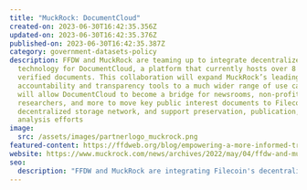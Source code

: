```yaml
---
title: "MuckRock: DocumentCloud"
created-on: 2023-06-30T16:42:35.356Z
updated-on: 2023-06-30T16:42:35.376Z
published-on: 2023-06-30T16:42:35.387Z
category: government-datasets-policy
description: FFDW and MuckRock are teaming up to integrate decentralized storage
  technology for DocumentCloud, a platform that currently hosts over 8 million
  verified documents. This collaboration will expand MuckRock’s leading
  accountability and transparency tools to a much wider range of use cases. It
  will allow DocumentCloud to become a bridge for newsrooms, non-profits,
  researchers, and more to move key public interest documents to Filecoin, a
  decentralized storage network, and support preservation, publication, and
  analysis efforts
image:
  src: /assets/images/partnerlogo_muckrock.png
featured-content: https://ffdweb.org/blog/empowering-a-more-informed-transparent-society-with-decentralized-technology
website: https://www.muckrock.com/news/archives/2022/may/04/ffdw-and-muckrock-collaborate-to-bring-documentclo/
seo:
  description: "FFDW and MuckRock are integrating Filecoin's decentralized storage with DocumentCloud to expand preservation and accessibility of over 8 million verified public interest documents."
---
```

